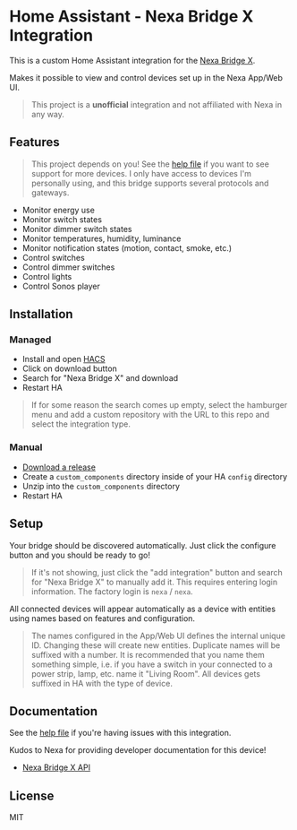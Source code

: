 # Home Assistant - Nexa Bridge X Integration

This is a custom Home Assistant integration for the [Nexa Bridge X](https://nexa.se/nexa-bridge-x).

Makes it possible to view and control devices set up in the Nexa App/Web UI.

> This project is a **unofficial** integration and not affiliated with Nexa in any way.

## Features

> This project depends on you! See the [help file](HELP.md) if you want to see support for more devices.
> I only have access to devices I'm personally using, and this bridge supports several protocols and gateways.

* Monitor energy use
* Monitor switch states
* Monitor dimmer switch states
* Monitor temperatures, humidity, luminance
* Monitor notification states (motion, contact, smoke, etc.)
* Control switches
* Control dimmer switches
* Control lights
* Control Sonos player

## Installation

### Managed

* Install and open [HACS](https://hacs.xyz/)
* Click on download button
* Search for "Nexa Bridge X" and download
* Restart HA

> If for some reason the search comes up empty, select the hamburger menu and add a custom
> repository with the URL to this repo and select the integration type.

### Manual

* [Download a release](https://github.com/andersevenrud/ha-nexa-bridge-x/releases)
* Create a `custom_components` directory inside of your HA `config` directory
* Unzip into the `custom_components` directory
* Restart HA

## Setup

Your bridge should be discovered automatically. Just click the configure button
and you should be ready to go!

> If it's not showing, just click the "add integration" button and search for
> "Nexa Bridge X" to manually add it. This requires entering login information.
> The factory login is `nexa` / `nexa`.

All connected devices will appear automatically as a device with entities using
names based on features and configuration.

> The names configured in the App/Web UI defines the internal unique ID. Changing these
> will create new entities. Duplicate names will be suffixed with a number.
> It is recommended that you name them something simple, i.e. if you have a switch
> in your connected to a power strip, lamp, etc. name it "Living Room". All devices
> gets suffixed in HA with the type of device.

## Documentation

See the [help file](HELP.md) if you're having issues with this integration.

Kudos to Nexa for providing developer documentation for this device!

* [Nexa Bridge X API](https://nexa.se/docs/)

## License

MIT
